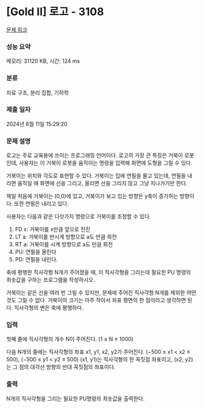# [Gold II] 로고 - 3108 

[문제 링크](https://www.acmicpc.net/problem/3108) 

### 성능 요약

메모리: 31120 KB, 시간: 124 ms

### 분류

자료 구조, 분리 집합, 기하학

### 제출 일자

2024년 6월 11일 15:29:20

### 문제 설명

<p>로고는 주로 교육용에 쓰이는 프로그래밍 언어이다. 로고의 가장 큰 특징은 거북이 로봇인데, 사용자는 이 거북이 로봇을 움직이는 명령을 입력해 화면에 도형을 그릴 수 있다.</p>

<p>거북이는 위치와 각도로 표현할 수 있다. 거북이는 입에 연필을 물고 있는데, 연필을 내리면 움직일 때 화면에 선을 그리고, 올리면 선을 그리지 않고 그냥 지나가기만 한다.</p>

<p>제일 처음에 거북이는 (0,0)에 있고, 거북이가 보고 있는 방향은 y축이 증가하는 방향이다. 또한 연필은 내리고 있다.</p>

<p>사용자는 다음과 같은 다섯가지 명령으로 거북이를 조정할 수 있다.</p>

<ol>
	<li>FD x: 거북이를 x만큼 앞으로 전진</li>
	<li>LT a: 거북이를 반시계 방향으로 a도 만큼 회전</li>
	<li>RT a: 거북이를 시계 방향으로 a도 만큼 회전</li>
	<li>PU: 연필을 올린다</li>
	<li>PD: 연필을 내린다.</li>
</ol>

<p>축에 평행한 직사각형 N개가 주어졌을 때, 이 직사각형을 그리는데 필요한 PU 명령의 최솟값을 구하는 프로그램을 작성하시오.</p>

<p>거북이는 같은 선을 여러 번 그릴 수 있지만, 문제에 주어진 직사각형 N개를 제외한 어떤 것도 그릴 수 없다. 거북이의 크기는 아주 작아서 좌표 평면의 한 점이라고 생각하면 된다. 직사각형의 변은 축에 평행하다.</p>

### 입력 

 <p>첫째 줄에 직사각형의 개수 N이 주어진다. (1 ≤ N ≤ 1000)</p>

<p>다음 N개의 줄에는 직사각형의 좌표 x1, y1, x2, y2가 주어진다. (−500 ≤ x1 < x2 ≤ 500), (−500 ≤ y1 < y2 ≤ 500) (x1, y1)는 직사각형의 한 꼭짓점 좌표이고, (x2, y2)는 그 점의 대각선 방향의 반대 꼭짓점의 좌표이다.</p>

### 출력 

 <p>N개의 직사각형을 그리는 필요한 PU명령의 최솟값을 출력한다.</p>

